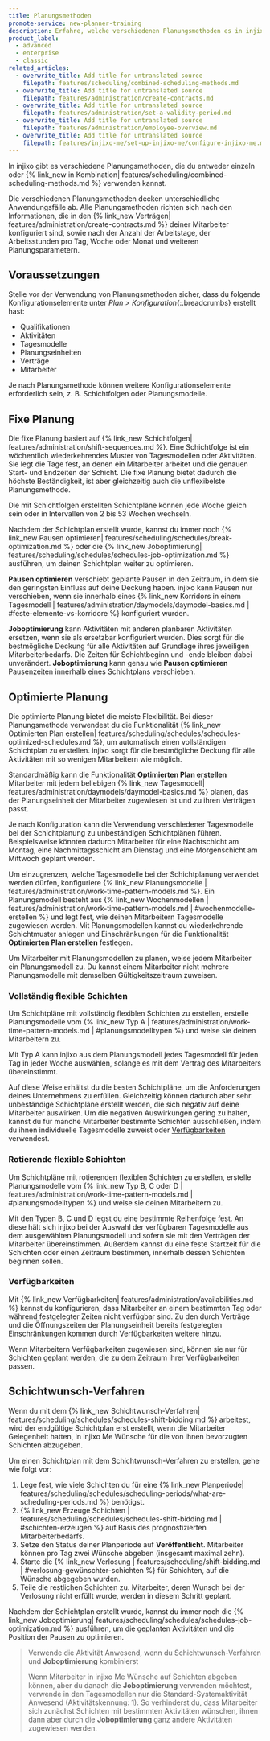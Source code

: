 ```yaml
---
title: Planungsmethoden
promote-service: new-planner-training
description: Erfahre, welche verschiedenen Planungsmethoden es in injixo gibt.
product_label:
  - advanced
  - enterprise
  - classic
related_articles:
  - overwrite_title: Add title for untranslated source
    filepath: features/scheduling/combined-scheduling-methods.md
  - overwrite_title: Add title for untranslated source
    filepath: features/administration/create-contracts.md
  - overwrite_title: Add title for untranslated source
    filepath: features/administration/set-a-validity-period.md
  - overwrite_title: Add title for untranslated source
    filepath: features/administration/employee-overview.md
  - overwrite_title: Add title for untranslated source
    filepath: features/injixo-me/set-up-injixo-me/configure-injixo-me.md
---
```


In injixo gibt es verschiedene Planungsmethoden, die du entweder einzeln oder {% link_new in Kombination| features/scheduling/combined-scheduling-methods.md %} verwenden kannst.

Die verschiedenen Planungsmethoden decken unterschiedliche Anwendungsfälle ab. Alle Planungsmethoden richten sich nach den Informationen, die in den {% link_new Verträgen| features/administration/create-contracts.md %} deiner Mitarbeiter konfiguriert sind, sowie nach der Anzahl der Arbeitstage, der Arbeitsstunden pro Tag, Woche oder Monat und weiteren Planungsparametern.

## Voraussetzungen

Stelle vor der Verwendung von Planungsmethoden sicher, dass du folgende Konfigurationselemente unter _Plan > Konfiguration_{:.breadcrumbs} erstellt hast:

- Qualifikationen
- Aktivitäten
- Tagesmodelle
- Planungseinheiten
- Verträge
- Mitarbeiter

Je nach Planungsmethode können weitere Konfigurationselemente erforderlich sein, z.&nbsp;B. Schichtfolgen oder Planungsmodelle.

## Fixe Planung

Die fixe Planung basiert auf {% link_new Schichtfolgen| features/administration/shift-sequences.md %}. Eine Schichtfolge ist ein wöchentlich wiederkehrendes Muster von Tagesmodellen oder Aktivitäten. Sie legt die Tage fest, an denen ein Mitarbeiter arbeitet und die genauen Start- und Endzeiten der Schicht. Die fixe Planung bietet dadurch die höchste Beständigkeit, ist aber gleichzeitig auch die unflexibelste Planungsmethode.

Die mit Schichtfolgen erstellten Schichtpläne können jede Woche gleich sein oder in Intervallen von 2 bis 53 Wochen wechseln.

Nachdem der Schichtplan erstellt wurde, kannst du immer noch {% link_new Pausen optimieren| features/scheduling/schedules/break-optimization.md %} oder die {% link_new Joboptimierung| features/scheduling/schedules/schedules-job-optimization.md %} ausführen, um deinen Schichtplan weiter zu optimieren.

**Pausen optimieren** verschiebt geplante Pausen in den Zeitraum, in dem sie den geringsten Einfluss auf deine Deckung haben. injixo kann Pausen nur verschieben, wenn sie innerhalb eines {% link_new Korridors in einem Tagesmodell | features/administration/daymodels/daymodel-basics.md | #feste-elemente-vs-korridore %} konfiguriert wurden.

**Joboptimierung** kann Aktivitäten mit anderen planbaren Aktivitäten ersetzen, wenn sie als ersetzbar konfiguriert wurden. Dies sorgt für die bestmögliche Deckung für alle Aktivitäten auf Grundlage ihres jeweiligen Mitarbeiterbedarfs. Die Zeiten für Schichtbeginn und -ende bleiben dabei unverändert. **Joboptimierung** kann genau wie **Pausen optimieren** Pausenzeiten innerhalb eines Schichtplans verschieben.

## Optimierte Planung

Die optimierte Planung bietet die meiste Flexibilität. Bei dieser Planungsmethode verwendest du die Funktionalität {% link_new Optimierten Plan erstellen| features/scheduling/schedules/schedules-optimized-schedules.md %}, um automatisch einen vollständigen Schichtplan zu erstellen. injixo sorgt für die bestmögliche Deckung für alle Aktivitäten mit so wenigen Mitarbeitern wie möglich.

Standardmäßig kann die Funktionalität **Optimierten Plan erstellen** Mitarbeiter mit jedem beliebigen {% link_new Tagesmodell| features/administration/daymodels/daymodel-basics.md %} planen, das der Planungseinheit der Mitarbeiter zugewiesen ist und zu ihren Verträgen passt. 

Je nach Konfiguration kann die Verwendung verschiedener Tagesmodelle bei der Schichtplanung zu unbeständigen Schichtplänen führen. Beispielsweise könnten dadurch Mitarbeiter für eine Nachtschicht am Montag, eine Nachmittagsschicht am Dienstag und eine Morgenschicht am Mittwoch geplant werden.

Um einzugrenzen, welche Tagesmodelle bei der Schichtplanung verwendet werden dürfen, konfiguriere {% link_new Planungsmodelle | features/administration/work-time-pattern-models.md %}. Ein Planungsmodell besteht aus {% link_new Wochenmodellen | features/administration/work-time-pattern-models.md | #wochenmodelle-erstellen %} und legt fest, wie deinen Mitarbeitern Tagesmodelle zugewiesen werden. Mit Planungsmodellen kannst du wiederkehrende Schichtmuster anlegen und Einschränkungen für die Funktionalität **Optimierten Plan erstellen** festlegen.

Um Mitarbeiter mit Planungsmodellen zu planen, weise jedem Mitarbeiter ein Planungsmodell zu. Du kannst einem Mitarbeiter nicht mehrere Planungsmodelle mit demselben Gültigkeitszeitraum zuweisen.

### Vollständig flexible Schichten

Um Schichtpläne mit vollständig flexiblen Schichten zu erstellen, erstelle Planungsmodelle vom {% link_new Typ A | features/administration/work-time-pattern-models.md | #planungsmodelltypen %} und weise sie deinen Mitarbeitern zu.

Mit Typ A kann injixo aus dem Planungsmodell jedes Tagesmodell für jeden Tag in jeder Woche auswählen, solange es mit dem Vertrag des Mitarbeiters übereinstimmt.

Auf diese Weise erhältst du die besten Schichtpläne, um die Anforderungen deines Unternehmens zu erfüllen. Gleichzeitig können dadurch aber sehr unbeständige Schichtpläne erstellt werden, die sich negativ auf deine Mitarbeiter auswirken. Um die negativen Auswirkungen gering zu halten, kannst du für manche Mitarbeiter bestimmte Schichten ausschließen, indem du ihnen individuelle Tagesmodelle zuweist oder [Verfügbarkeiten](#verfügbarkeiten) verwendest.

### Rotierende flexible Schichten

Um Schichtpläne mit rotierenden flexiblen Schichten zu erstellen, erstelle Planungsmodelle vom {% link_new Typ B, C oder D | features/administration/work-time-pattern-models.md | #planungsmodelltypen %} und weise sie deinen Mitarbeitern zu.

Mit den Typen B, C und D legst du eine bestimmte Reihenfolge fest. An diese hält sich injixo bei der Auswahl der verfügbaren Tagesmodelle aus dem ausgewählten Planungsmodell und sofern sie mit den Verträgen der Mitarbeiter übereinstimmen. Außerdem kannst du eine feste Startzeit für die Schichten oder einen Zeitraum bestimmen, innerhalb dessen Schichten beginnen sollen.

### Verfügbarkeiten

Mit {% link_new Verfügbarkeiten| features/administration/availabilities.md %} kannst du konfigurieren, dass Mitarbeiter an einem bestimmten Tag oder während festgelegter Zeiten nicht verfügbar sind. Zu den durch Verträge und die Öffnungszeiten der Planungseinheit bereits festgelegten Einschränkungen kommen durch Verfügbarkeiten weitere hinzu.

Wenn Mitarbeitern Verfügbarkeiten zugewiesen sind, können sie nur für Schichten geplant werden, die zu dem Zeitraum ihrer Verfügbarkeiten passen.

## Schichtwunsch-Verfahren

Wenn du mit dem {% link_new Schichtwunsch-Verfahren| features/scheduling/schedules/schedules-shift-bidding.md %} arbeitest, wird der endgültige Schichtplan erst erstellt, wenn die Mitarbeiter Gelegenheit hatten, in injixo Me Wünsche für die von ihnen bevorzugten Schichten abzugeben.

Um einen Schichtplan mit dem Schichtwunsch-Verfahren zu erstellen, gehe wie folgt vor:

1. Lege fest, wie viele Schichten du für eine {% link_new Planperiode| features/scheduling/schedules/scheduling-periods/what-are-scheduling-periods.md %} benötigst.
2. {% link_new Erzeuge Schichten | features/scheduling/schedules/schedules-shift-bidding.md | #schichten-erzeugen %} auf Basis des prognostizierten Mitarbeiterbedarfs.
3. Setze den Status deiner Planperiode auf **Veröffentlicht**. Mitarbeiter können pro Tag zwei Wünsche abgeben (insgesamt maximal zehn).
4. Starte die {% link_new Verlosung | features/scheduling/shift-bidding.md | #verlosung-gewünschter-schichten %} für Schichten, auf die Wünsche abgegeben wurden.
5. Teile die restlichen Schichten zu. Mitarbeiter, deren Wunsch bei der Verlosung nicht erfüllt wurde, werden in diesem Schritt geplant.

Nachdem der Schichtplan erstellt wurde, kannst du immer noch die {% link_new Joboptimierung| features/scheduling/schedules/schedules-job-optimization.md %} ausführen, um die geplanten Aktivitäten und die Position der Pausen zu optimieren.

> Verwende die Aktivität Anwesend, wenn du Schichtwunsch-Verfahren und **Joboptimierung** kombinierst
>
> Wenn Mitarbeiter in injixo Me Wünsche auf Schichten abgeben können, aber du danach die **Joboptimierung** verwenden möchtest, verwende in den Tagesmodellen nur die Standard-Systemaktivität Anwesend (Aktivitätskennung: 1). So verhinderst du, dass Mitarbeiter sich zunächst Schichten mit bestimmten Aktivitäten wünschen, ihnen dann aber durch die **Joboptimierung** ganz andere Aktivitäten zugewiesen werden.